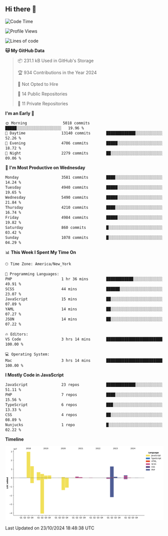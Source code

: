 ## Hi there 👋

<!--START_SECTION:waka-->
![Code Time](http://img.shields.io/badge/Code%20Time-304%20hrs%2047%20mins-blue)

![Profile Views](http://img.shields.io/badge/Profile%20Views-0-blue)

![Lines of code](https://img.shields.io/badge/From%20Hello%20World%20I%27ve%20Written-80.0%20million%20lines%20of%20code-blue)

**🐱 My GitHub Data** 

> 📦 231.1 kB Used in GitHub's Storage 
 > 
> 🏆 934 Contributions in the Year 2024
 > 
> 🚫 Not Opted to Hire
 > 
> 📜 14 Public Repositories 
 > 
> 🔑 11 Private Repositories 
 > 
**I'm an Early 🐤** 

```text
🌞 Morning                5018 commits        █████░░░░░░░░░░░░░░░░░░░░   19.96 % 
🌆 Daytime                13140 commits       █████████████░░░░░░░░░░░░   52.26 % 
🌃 Evening                4706 commits        █████░░░░░░░░░░░░░░░░░░░░   18.72 % 
🌙 Night                  2279 commits        ██░░░░░░░░░░░░░░░░░░░░░░░   09.06 % 
```
📅 **I'm Most Productive on Wednesday** 

```text
Monday                   3581 commits        ████░░░░░░░░░░░░░░░░░░░░░   14.24 % 
Tuesday                  4940 commits        █████░░░░░░░░░░░░░░░░░░░░   19.65 % 
Wednesday                5490 commits        █████░░░░░░░░░░░░░░░░░░░░   21.84 % 
Thursday                 4210 commits        ████░░░░░░░░░░░░░░░░░░░░░   16.74 % 
Friday                   4984 commits        █████░░░░░░░░░░░░░░░░░░░░   19.82 % 
Saturday                 860 commits         █░░░░░░░░░░░░░░░░░░░░░░░░   03.42 % 
Sunday                   1078 commits        █░░░░░░░░░░░░░░░░░░░░░░░░   04.29 % 
```


📊 **This Week I Spent My Time On** 

```text
🕑︎ Time Zone: America/New_York

💬 Programming Languages: 
PHP                      1 hr 36 mins        ████████████░░░░░░░░░░░░░   49.91 % 
SCSS                     44 mins             ██████░░░░░░░░░░░░░░░░░░░   23.07 % 
JavaScript               15 mins             ██░░░░░░░░░░░░░░░░░░░░░░░   07.89 % 
YAML                     14 mins             ██░░░░░░░░░░░░░░░░░░░░░░░   07.27 % 
JSON                     14 mins             ██░░░░░░░░░░░░░░░░░░░░░░░   07.22 % 

🔥 Editors: 
VS Code                  3 hrs 14 mins       █████████████████████████   100.00 % 

💻 Operating System: 
Mac                      3 hrs 14 mins       █████████████████████████   100.00 % 
```

**I Mostly Code in JavaScript** 

```text
JavaScript               23 repos            █████████████░░░░░░░░░░░░   51.11 % 
PHP                      7 repos             ████░░░░░░░░░░░░░░░░░░░░░   15.56 % 
TypeScript               6 repos             ███░░░░░░░░░░░░░░░░░░░░░░   13.33 % 
CSS                      4 repos             ██░░░░░░░░░░░░░░░░░░░░░░░   08.89 % 
Nunjucks                 1 repo              █░░░░░░░░░░░░░░░░░░░░░░░░   02.22 % 
```



**Timeline**

![Lines of Code chart](https://raw.githubusercontent.com/wilbertcaba/wilbertcaba/main/assets/bar_graph.png)


 Last Updated on 23/10/2024 18:48:38 UTC
<!--END_SECTION:waka-->

<!--
**wilbertcaba/wilbertcaba** is a ✨ _special_ ✨ repository because its `README.md` (this file) appears on your GitHub profile.

Here are some ideas to get you started:

- 🔭 I’m currently working on ...
- 🌱 I’m currently learning ...
- 👯 I’m looking to collaborate on ...
- 🤔 I’m looking for help with ...
- 💬 Ask me about ...
- 📫 How to reach me: ...
- 😄 Pronouns: ...
- ⚡ Fun fact: ...
-->
